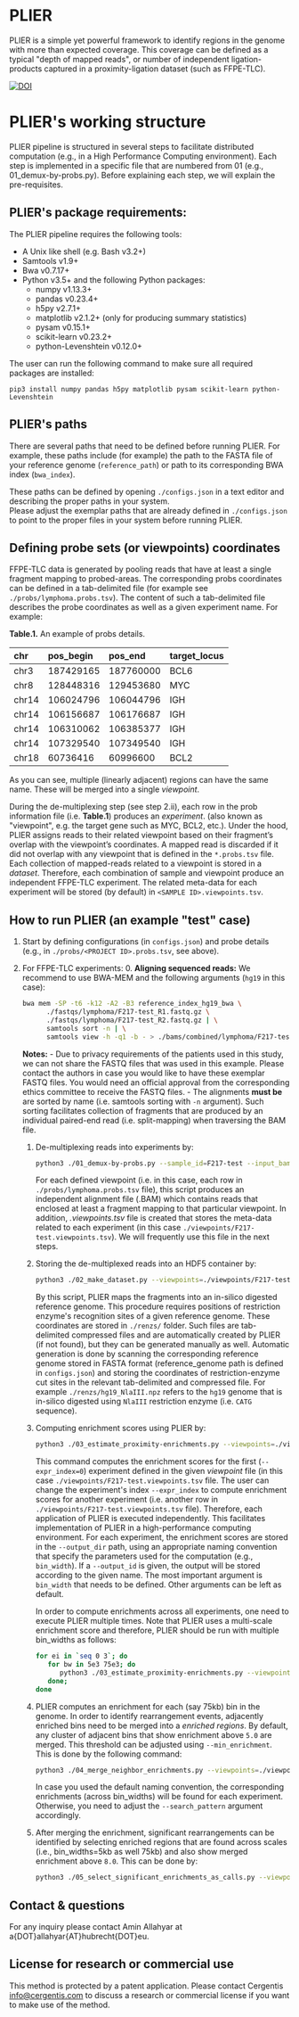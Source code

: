 # PLIER
PLIER is a simple yet powerful framework to identify regions in the genome with more than expected coverage. 
This coverage can be defined as a typical "depth of mapped reads", or number of independent ligation-products 
captured in a proximity-ligation dataset (such as FFPE-TLC).

[![DOI](https://github.com/deLaatLab/PLIER/blob/main/zenodo.doi.svg)](https://zenodo.org/badge/latestdoi/300543907)

# PLIER's working structure
PLIER pipeline is structured in several steps to facilitate distributed computation (e.g., in a High Performance Computing environment).
Each step is implemented in a specific file that are numbered from 01 (e.g., 01_demux-by-probs.py).
Before explaining each step, we will explain the pre-requisites. 

## PLIER's package requirements:
The PLIER pipeline requires the following tools:
- A Unix like shell (e.g. Bash v3.2+)
- Samtools v1.9+
- Bwa v0.7.17+
- Python v3.5+ and the following Python packages:
    - numpy v1.13.3+
    - pandas v0.23.4+
    - h5py v2.7.1+
    - matplotlib v2.1.2+ (only for producing summary statistics)
    - pysam v0.15.1+
    - scikit-learn v0.23.2+
    - python-Levenshtein v0.12.0+

The user can run the following command to make sure all required packages are installed:
```
pip3 install numpy pandas h5py matplotlib pysam scikit-learn python-Levenshtein
```

## PLIER's paths
There are several paths that need to be defined before running PLIER.
For example, these paths include (for example) the path to the FASTA file of your reference genome (`reference_path`) or path to its
corresponding BWA index (`bwa_index`).

These paths can be defined by opening `./configs.json` in a text editor and describing the proper paths in your system.  
Please adjust the exemplar paths that are already defined in `./configs.json` to point to the proper files in your system before running PLIER.  

## Defining probe sets (or viewpoints) coordinates
FFPE-TLC data is generated by pooling reads that have at least a single fragment mapping to probed-areas.
The corresponding probs coordinates can be defined in a tab-delimited file (for example see `./probs/lymphoma.probs.tsv`). 
The content of such a tab-delimited file describes the probe coordinates as well as a given experiment name. For example:

**Table.1.** An example of probs details.

|chr|pos_begin|pos_end|target_locus
|:---|:---|:---|:---|
|chr3|187429165|187760000|BCL6
|chr8|128448316|129453680|MYC
|chr14 |106024796|106044796|IGH
|chr14 |106156687|106176687|IGH
|chr14 |106310062|106385377|IGH
|chr14 |107329540|107349540|IGH
|chr18|60736416|60996600|BCL2

As you can see, multiple (linearly adjacent) regions can have the same name. These will be merged into a single *viewpoint*.

During the de-multiplexing step (see step 2.ii), each row in the prob information file (i.e. **Table.1**) produces an *experiment*. 
(also known as "viewpoint", e.g. the target gene such as MYC, BCL2, etc.). Under the hood, PLIER
assigns reads to their related viewpoint based on their fragment’s overlap with the viewpoint’s coordinates. 
A mapped read is discarded if it did not overlap with any viewpoint that is defined in the `*.probs.tsv` file.
Each collection of mapped-reads related to a viewpoint is stored in a *dataset*.
Therefore, each combination of sample and viewpoint produce an independent FFPE-TLC experiment. 
The related meta-data for each experiment will be stored (by default) in `<SAMPLE ID>.viewpoints.tsv`.

## How to run PLIER (an example "test" case)
1. Start by defining configurations (in `configs.json`) and probe details (e.g., in `./probs/<PROJECT ID>.probs.tsv`, see above).
   
2. For FFPE-TLC experiments:
   0. **Aligning sequenced reads:**
      We recommend to use BWA-MEM and the following arguments (`hg19` in this case):
      ```bash
      bwa mem -SP -t6 -k12 -A2 -B3 reference_index_hg19_bwa \
            ./fastqs/lymphoma/F217-test_R1.fastq.gz \
            ./fastqs/lymphoma/F217-test_R2.fastq.gz | \
            samtools sort -n | \
            samtools view -h -q1 -b - > ./bams/combined/lymphoma/F217-test.bam
      ```
      **Notes:**
         - Due to privacy requirements of the patients used in this study, we can not share the FASTQ files that was used in this example. Please contact the authors in case you would like
           to have these exemplar FASTQ files. You would need an official approval from the corresponding ethics committee to
           receive the FASTQ files.
         - The alignments **must be** are sorted by name (i.e. samtools sorting with `-n` argument). Such sorting facilitates
         collection of fragments that are produced by an individual paired-end read (i.e. split-mapping) when traversing the BAM file.
   
   1. De-multiplexing reads into experiments by: 
      ```bash
      python3 ./01_demux-by-probs.py --sample_id=F217-test --input_bam=./bams/combined/lymphoma/F217-test.bam --probs=./probs/lymphoma.probs.tsv --genome=hg19 
      ```
      For each defined viewpoint (i.e. in this case, each row in `./probs/lymphoma.probs.tsv` file), this script produces an independent 
      alignment file (.BAM) which contains reads that enclosed at least a fragment mapping to that particular viewpoint.
      In addition, *.viewpoints.tsv* file is created that stores the meta-data related to each experiment (in this case `./viewpoints/F217-test.viewpoints.tsv`).
      We will frequently use this file in the next steps.
      
   2. Storing the de-multiplexed reads into an HDF5 container by:
      ```bash
      python3 ./02_make_dataset.py --viewpoints=./viewpoints/F217-test.viewpoints.tsv
      ```
      By this script, PLIER maps the fragments into an in-silico digested reference genome. This procedure requires positions of restriction enzyme's
      recognition sites of a given reference genome. These coordinates are stored in `./renzs/` folder. 
      Such files are tab-delimited compressed files and are automatically created by PLIER (if not found), but they can be 
      generated manually as well. 
      Automatic generation is done by scanning the corresponding reference genome stored in FASTA format (reference_genome path is defined in `configs.json`) 
      and storing the coordinates of restriction-enzyme cut sites in the relevant tab-delimited and compressed file. 
      For example `./renzs/hg19_NlaIII.npz` refers to the `hg19` genome that is in-silico digested using `NlaIII` restriction 
      enzyme (i.e. `CATG` sequence).
   
   3. Computing enrichment scores using PLIER by: 
      ```bash
      python3 ./03_estimate_proximity-enrichments.py --viewpoints=./viewpoints/F217-test.viewpoints.tsv --expr_index=0 --bin_width=75e3
      ```
      This command computes the enrichment scores for the first (`--expr_index=0`) experiment defined in the given *viewpoint* 
      file (in this case `./viewpoints/F217-test.viewpoints.tsv` file. The
      user can change the experiment's index `--expr_index` to compute enrichment scores for another experiment 
      (i.e. another row in `./viewpoints/F217-test.viewpoints.tsv` file). 
      Therefore, each application of PLIER is executed independently. This facilitates implementation of PLIER in a high-performance computing environment.
      For each experiment, the enrichment scores are stored in the `--output_dir` path, using an appropriate naming convention that specify the parameters 
      used for the computation (e.g., `bin_width`). If a `--output_id` is given, the output will be stored according to the given name.
      The most important argument is `bin_width` that needs to be defined. Other arguments can be left as default. 
      
      In order to compute enrichments across all experiments, one need to execute PLIER multiple times. Note that PLIER uses a 
      multi-scale enrichment score and therefore, PLIER should be run with multiple bin_widths as follows: 
      ```bash
      for ei in `seq 0 3`; do
         for bw in 5e3 75e3; do
            python3 ./03_estimate_proximity-enrichments.py --viewpoints=./viewpoints/F217-test.viewpoints.tsv --expr_index=${ei} --bin_width=${bw} --n_epoch=10;
         done; 
      done
      ```
   4. PLIER computes an enrichment for each (say 75kb) bin in the genome. In order to identify rearrangement events, 
      adjacently enriched bins need to be merged into a *enriched regions*. By default, any cluster of adjacent bins that show
      enrichment above `5.0` are merged. This threshold can be adjusted using `--min_enrichment`.  
      This is done by the following command:
      ```bash
      python3 ./04_merge_neighbor_enrichments.py --viewpoints=./viewpoints/F217-test.viewpoints.tsv
      ```
      In case you used the default naming convention, the corresponding enrichments (across bin_widths) will be found for each experiment.
      Otherwise, you need to adjust the `--search_pattern` argument accordingly.
   
   5. After merging the enrichment, significant rearrangements can be identified by selecting 
      enriched regions that are found across scales (i.e., bin_widths=5kb as well 75kb) and also show merged enrichment 
      above `8.0`. This can be done by:
      ```bash
      python3 ./05_select_significant_enrichments_as_calls.py --viewpoints=./viewpoints/F217-test.viewpoints.tsv
      ```

## Contact & questions
For any inquiry please contact Amin Allahyar at a{DOT}allahyar{AT}hubrecht{DOT}eu.


## License for research or commercial use
This method is protected by a patent application.
Please contact Cergentis [info@cergentis.com](mailto:info@cergentis.com) to discuss a research or commercial license if you want to make use of the method.

